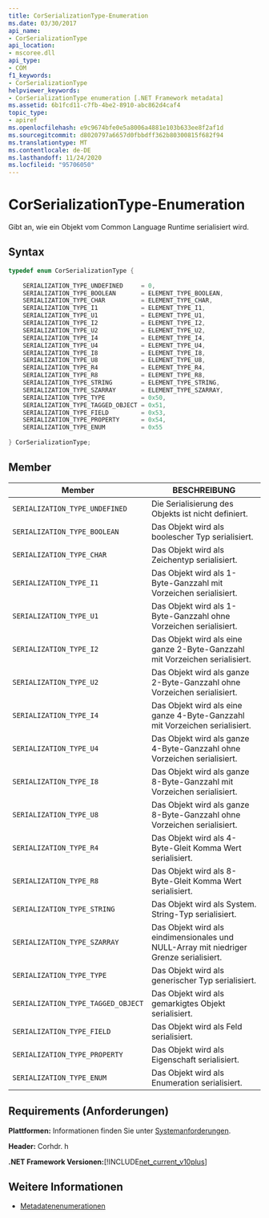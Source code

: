```yaml
---
title: CorSerializationType-Enumeration
ms.date: 03/30/2017
api_name:
- CorSerializationType
api_location:
- mscoree.dll
api_type:
- COM
f1_keywords:
- CorSerializationType
helpviewer_keywords:
- CorSerializationType enumeration [.NET Framework metadata]
ms.assetid: 6b1fcd11-c7fb-4be2-8910-abc862d4caf4
topic_type:
- apiref
ms.openlocfilehash: e9c9674bfe0e5a8006a4881e103b633ee8f2af1d
ms.sourcegitcommit: d8020797a6657d0fbbdff362b80300815f682f94
ms.translationtype: MT
ms.contentlocale: de-DE
ms.lasthandoff: 11/24/2020
ms.locfileid: "95706050"
---
```

# <a name="corserializationtype-enumeration"></a>CorSerializationType-Enumeration

Gibt an, wie ein Objekt vom Common Language Runtime serialisiert wird.  
  
## <a name="syntax"></a>Syntax  
  
```cpp  
typedef enum CorSerializationType {  
  
    SERIALIZATION_TYPE_UNDEFINED     = 0,  
    SERIALIZATION_TYPE_BOOLEAN       = ELEMENT_TYPE_BOOLEAN,  
    SERIALIZATION_TYPE_CHAR          = ELEMENT_TYPE_CHAR,  
    SERIALIZATION_TYPE_I1            = ELEMENT_TYPE_I1,  
    SERIALIZATION_TYPE_U1            = ELEMENT_TYPE_U1,  
    SERIALIZATION_TYPE_I2            = ELEMENT_TYPE_I2,  
    SERIALIZATION_TYPE_U2            = ELEMENT_TYPE_U2,  
    SERIALIZATION_TYPE_I4            = ELEMENT_TYPE_I4,  
    SERIALIZATION_TYPE_U4            = ELEMENT_TYPE_U4,  
    SERIALIZATION_TYPE_I8            = ELEMENT_TYPE_I8,  
    SERIALIZATION_TYPE_U8            = ELEMENT_TYPE_U8,  
    SERIALIZATION_TYPE_R4            = ELEMENT_TYPE_R4,  
    SERIALIZATION_TYPE_R8            = ELEMENT_TYPE_R8,  
    SERIALIZATION_TYPE_STRING        = ELEMENT_TYPE_STRING,  
    SERIALIZATION_TYPE_SZARRAY       = ELEMENT_TYPE_SZARRAY,  
    SERIALIZATION_TYPE_TYPE          = 0x50,  
    SERIALIZATION_TYPE_TAGGED_OBJECT = 0x51,  
    SERIALIZATION_TYPE_FIELD         = 0x53,  
    SERIALIZATION_TYPE_PROPERTY      = 0x54,  
    SERIALIZATION_TYPE_ENUM          = 0x55  
  
} CorSerializationType;  
```  
  
## <a name="members"></a>Member  
  
|Member|BESCHREIBUNG|  
|------------|-----------------|  
|`SERIALIZATION_TYPE_UNDEFINED`|Die Serialisierung des Objekts ist nicht definiert.|  
|`SERIALIZATION_TYPE_BOOLEAN`|Das Objekt wird als boolescher Typ serialisiert.|  
|`SERIALIZATION_TYPE_CHAR`|Das Objekt wird als Zeichentyp serialisiert.|  
|`SERIALIZATION_TYPE_I1`|Das Objekt wird als 1-Byte-Ganzzahl mit Vorzeichen serialisiert.|  
|`SERIALIZATION_TYPE_U1`|Das Objekt wird als 1-Byte-Ganzzahl ohne Vorzeichen serialisiert.|  
|`SERIALIZATION_TYPE_I2`|Das Objekt wird als eine ganze 2-Byte-Ganzzahl mit Vorzeichen serialisiert.|  
|`SERIALIZATION_TYPE_U2`|Das Objekt wird als ganze 2-Byte-Ganzzahl ohne Vorzeichen serialisiert.|  
|`SERIALIZATION_TYPE_I4`|Das Objekt wird als eine ganze 4-Byte-Ganzzahl mit Vorzeichen serialisiert.|  
|`SERIALIZATION_TYPE_U4`|Das Objekt wird als ganze 4-Byte-Ganzzahl ohne Vorzeichen serialisiert.|  
|`SERIALIZATION_TYPE_I8`|Das Objekt wird als ganze 8-Byte-Ganzzahl mit Vorzeichen serialisiert.|  
|`SERIALIZATION_TYPE_U8`|Das Objekt wird als ganze 8-Byte-Ganzzahl ohne Vorzeichen serialisiert.|  
|`SERIALIZATION_TYPE_R4`|Das Objekt wird als 4-Byte-Gleit Komma Wert serialisiert.|  
|`SERIALIZATION_TYPE_R8`|Das Objekt wird als 8-Byte-Gleit Komma Wert serialisiert.|  
|`SERIALIZATION_TYPE_STRING`|Das Objekt wird als System. String-Typ serialisiert.|  
|`SERIALIZATION_TYPE_SZARRAY`|Das Objekt wird als eindimensionales und NULL-Array mit niedriger Grenze serialisiert.|  
|`SERIALIZATION_TYPE_TYPE`|Das Objekt wird als generischer Typ serialisiert.|  
|`SERIALIZATION_TYPE_TAGGED_OBJECT`|Das Objekt wird als gemarkigtes Objekt serialisiert.|  
|`SERIALIZATION_TYPE_FIELD`|Das Objekt wird als Feld serialisiert.|  
|`SERIALIZATION_TYPE_PROPERTY`|Das Objekt wird als Eigenschaft serialisiert.|  
|`SERIALIZATION_TYPE_ENUM`|Das Objekt wird als Enumeration serialisiert.|  
  
## <a name="requirements"></a>Requirements (Anforderungen)  

 **Plattformen:** Informationen finden Sie unter [Systemanforderungen](../../get-started/system-requirements.md).  
  
 **Header:** Corhdr. h  
  
 **.NET Framework Versionen:**[!INCLUDE[net_current_v10plus](../../../../includes/net-current-v10plus-md.md)]  
  
## <a name="see-also"></a>Weitere Informationen

- [Metadatenenumerationen](metadata-enumerations.md)
